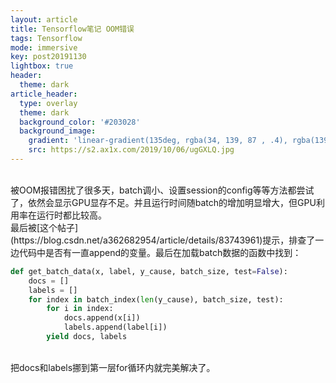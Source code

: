 ```yaml
---
layout: article
title: Tensorflow笔记 OOM错误
tags: Tensorflow
mode: immersive
key: post20191130
lightbox: true
header:
  theme: dark
article_header:
  type: overlay
  theme: dark
  background_color: '#203028'
  background_image:
    gradient: 'linear-gradient(135deg, rgba(34, 139, 87 , .4), rgba(139, 34, 139, .4))'
    src: https://s2.ax1x.com/2019/10/06/ugGXLQ.jpg
---
```


<!--more-->

<br/>
被OOM报错困扰了很多天，batch调小、设置session的config等等方法都尝试了，依然会显示GPU显存不足。并且运行时间随batch的增加明显增大，但GPU利用率在运行时都比较高。

<br/>
最后被[这个帖子](https://blog.csdn.net/a362682954/article/details/83743961)提示，排查了一边代码中是否有一直append的变量。最后在加载batch数据的函数中找到：

<br/>

<div class="snippet" markdown="1">

```python
def get_batch_data(x, label, y_cause, batch_size, test=False):
    docs = []
    labels = []
    for index in batch_index(len(y_cause), batch_size, test):
        for i in index:
            docs.append(x[i])
            labels.append(label[i])
        yield docs, labels

```
</div>

<br>
把docs和labels挪到第一层for循环内就完美解决了。

<br/>
